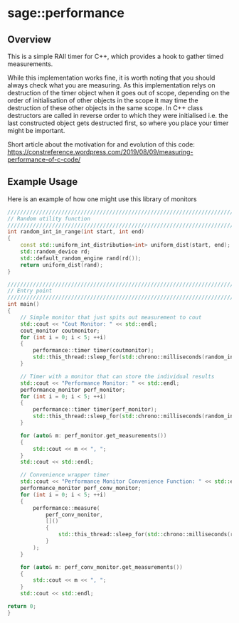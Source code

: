 # sage::performance

## Overview
This is a simple RAII timer for C++, which provides a hook to gather timed measurements.

While this implementation works fine, it is worth noting that you should always check what you are measuring. As this implementation relys on destruction of the timer object when it goes out of scope, depending on the order of initialisation of other objects in the scope it may time the destruction of these other objects in the same scope. In C++ class destructors are called in reverse order to which they were initialised i.e. the last constructed object gets destructed first, so where you place your timer might be important.

Short article about the motivation for and evolution of this code: https://constreference.wordpress.com/2019/08/09/measuring-performance-of-c-code/

## Example Usage
Here is an example of how one might use this library of monitors

```c++
////////////////////////////////////////////////////////////////////////////////////
// Random utility function
////////////////////////////////////////////////////////////////////////////////////
int random_int_in_range(int start, int end)
{
    const std::uniform_int_distribution<int> uniform_dist(start, end);
    std::random_device rd;
    std::default_random_engine rand(rd());
    return uniform_dist(rand);
}

////////////////////////////////////////////////////////////////////////////////////
// Entry point
////////////////////////////////////////////////////////////////////////////////////
int main()
{
    // Simple monitor that just spits out measurement to cout
    std::cout << "Cout Monitor: " << std::endl;
    cout_monitor coutmonitor;
    for (int i = 0; i < 5; ++i)
    {
        performance::timer timer(coutmonitor);
        std::this_thread::sleep_for(std::chrono::milliseconds(random_int_in_range(0, 1000)));
    }

    // Timer with a monitor that can store the individual results
    std::cout << "Performance Monitor: " << std::endl;
    performance_monitor perf_monitor;
    for (int i = 0; i < 5; ++i)
    {
        performance::timer timer(perf_monitor);
        std::this_thread::sleep_for(std::chrono::milliseconds(random_int_in_range(0, 1000)));
    }

    for (auto& m: perf_monitor.get_measurements())
    {
        std::cout << m << ", ";
    }
    std::cout << std::endl;

    // Convenience wrapper timer
    std::cout << "Performance Monitor Convenience Function: " << std::endl;
    performance_monitor perf_conv_monitor;
    for (int i = 0; i < 5; ++i)
    {
        performance::measure(
            perf_conv_monitor,
            []()
            {
                std::this_thread::sleep_for(std::chrono::milliseconds(random_int_in_range(0, 1000)));
            }
        );
    }

    for (auto& m: perf_conv_monitor.get_measurements())
    {
        std::cout << m << ", ";
    }
    std::cout << std::endl;

return 0;
}

```